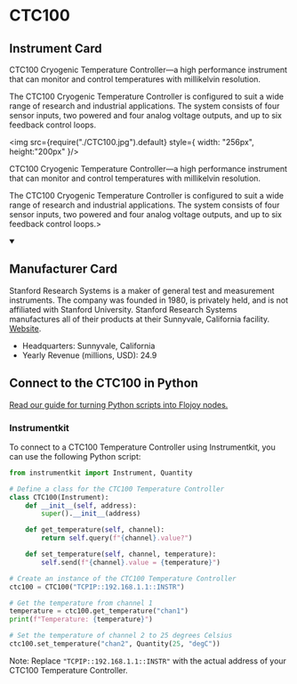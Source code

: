 
# CTC100

## Instrument Card

<div className="flex">

<div>

CTC100 Cryogenic Temperature Controller—a high performance instrument that can monitor and control temperatures with millikelvin resolution.

The CTC100 Cryogenic Temperature Controller is configured to suit a wide range of research and industrial applications. The system consists of four sensor inputs, two powered and four analog voltage outputs, and up to six feedback control loops.

</div>

<img src={require("./CTC100.jpg").default} style={ width: "256px", height:"200px" }/>

</div>

CTC100 Cryogenic Temperature Controller—a high performance instrument that can monitor and control temperatures with millikelvin resolution.

The CTC100 Cryogenic Temperature Controller is configured to suit a wide range of research and industrial applications. The system consists of four sensor inputs, two powered and four analog voltage outputs, and up to six feedback control loops.>

<details open>
<summary><h2>Manufacturer Card</h2></summary>

Stanford Research Systems is a maker of general test and measurement instruments. The company was founded in 1980, is privately held, and is not affiliated with Stanford University. Stanford Research Systems manufactures all of their products at their Sunnyvale, California facility. <a href="https://www.thinksrs.com/index.html">Website</a>.

<ul>
  <li>Headquarters: Sunnyvale, California</li>
  <li>Yearly Revenue (millions, USD): 24.9</li>
</ul>
</details>

## Connect to the CTC100 in Python

[Read our guide for turning Python scripts into Flojoy nodes.](https://docs.flojoy.ai/custom-nodes/creating-custom-node/)


### Instrumentkit

To connect to a CTC100 Temperature Controller using Instrumentkit, you can use the following Python script:

```python
from instrumentkit import Instrument, Quantity

# Define a class for the CTC100 Temperature Controller
class CTC100(Instrument):
    def __init__(self, address):
        super().__init__(address)

    def get_temperature(self, channel):
        return self.query(f"{channel}.value?")

    def set_temperature(self, channel, temperature):
        self.send(f"{channel}.value = {temperature}")

# Create an instance of the CTC100 Temperature Controller
ctc100 = CTC100("TCPIP::192.168.1.1::INSTR")

# Get the temperature from channel 1
temperature = ctc100.get_temperature("chan1")
print(f"Temperature: {temperature}")

# Set the temperature of channel 2 to 25 degrees Celsius
ctc100.set_temperature("chan2", Quantity(25, "degC"))
```

Note: Replace `"TCPIP::192.168.1.1::INSTR"` with the actual address of your CTC100 Temperature Controller.

